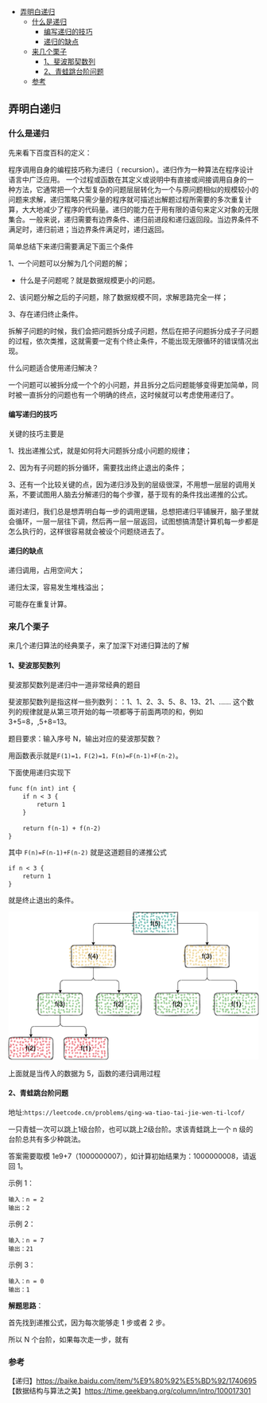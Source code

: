 <!-- START doctoc generated TOC please keep comment here to allow auto update -->
<!-- DON'T EDIT THIS SECTION, INSTEAD RE-RUN doctoc TO UPDATE -->

- [弄明白递归](#%E5%BC%84%E6%98%8E%E7%99%BD%E9%80%92%E5%BD%92)
  - [什么是递归](#%E4%BB%80%E4%B9%88%E6%98%AF%E9%80%92%E5%BD%92)
    - [编写递归的技巧](#%E7%BC%96%E5%86%99%E9%80%92%E5%BD%92%E7%9A%84%E6%8A%80%E5%B7%A7)
    - [递归的缺点](#%E9%80%92%E5%BD%92%E7%9A%84%E7%BC%BA%E7%82%B9)
  - [来几个栗子](#%E6%9D%A5%E5%87%A0%E4%B8%AA%E6%A0%97%E5%AD%90)
    - [1、斐波那契数列](#1%E6%96%90%E6%B3%A2%E9%82%A3%E5%A5%91%E6%95%B0%E5%88%97)
    - [2、青蛙跳台阶问题](#2%E9%9D%92%E8%9B%99%E8%B7%B3%E5%8F%B0%E9%98%B6%E9%97%AE%E9%A2%98)
  - [参考](#%E5%8F%82%E8%80%83)

<!-- END doctoc generated TOC please keep comment here to allow auto update -->

## 弄明白递归

### 什么是递归

先来看下百度百科的定义：    

程序调用自身的编程技巧称为递归（ recursion）。递归作为一种算法在程序设计语言中广泛应用。 一个过程或函数在其定义或说明中有直接或间接调用自身的一种方法，它通常把一个大型复杂的问题层层转化为一个与原问题相似的规模较小的问题来求解，递归策略只需少量的程序就可描述出解题过程所需要的多次重复计算，大大地减少了程序的代码量。递归的能力在于用有限的语句来定义对象的无限集合。一般来说，递归需要有边界条件、递归前进段和递归返回段。当边界条件不满足时，递归前进；当边界条件满足时，递归返回。   

简单总结下来递归需要满足下面三个条件   

1、一个问题可以分解为几个问题的解；  

- 什么是子问题呢？就是数据规模更小的问题。  

2、该问题分解之后的子问题，除了数据规模不同，求解思路完全一样；   

3、存在递归终止条件。  

拆解子问题的时候，我们会把问题拆分成子问题，然后在把子问题拆分成子子问题的过程，依次类推，这就需要一定有个终止条件，不能出现无限循环的错误情况出现。  

什么问题适合使用递归解决？   

一个问题可以被拆分成一个个的小问题，并且拆分之后问题能够变得更加简单，同时被一直拆分的问题也有一个明确的终点，这时候就可以考虑使用递归了。   

#### 编写递归的技巧

关键的技巧主要是  

1、找出递推公式，就是如何将大问题拆分成小问题的规律；  

2、因为有子问题的拆分循环，需要找出终止退出的条件；  

3、还有一个比较关键的点，因为递归涉及到的层级很深，不用想一层层的调用关系，不要试图用人脑去分解递归的每个步骤，基于现有的条件找出递推的公式。  

面对递归，我们总是想弄明白每一步的调用逻辑，总想把递归平铺展开，脑子里就会循环，一层一层往下调，然后再一层一层返回，试图想搞清楚计算机每一步都是怎么执行的，这样很容易就会被设个问题绕进去了。  

#### 递归的缺点  

递归调用，占用空间大；  

递归太深，容易发生堆栈溢出；  

可能存在重复计算。    

### 来几个栗子

来几个递归算法的经典栗子，来了加深下对递归算法的了解

#### 1、斐波那契数列

斐波那契数列是递归中一道非常经典的题目  

斐波那契数列是指这样一些列数列：：1、1、2、3、5、8、13、21、...... 这个数列的规律就是从第三项开始的每一项都等于前面两项的和，例如 3+5=8，,5+8=13。  

题目要求：输入序号 N，输出对应的斐波那契数？      

用函数表示就是`F(1)=1，F(2)=1，F(n)=F(n-1)+F(n-2)`。    

下面使用递归实现下  

```
func f(n int) int {
	if n < 3 {
		return 1
	}

	return f(n-1) + f(n-2)
}
```

其中 `F(n)=F(n-1)+F(n-2)` 就是这道题目的递推公式      

```
if n < 3 {
	return 1
}
```

就是终止退出的条件。  

<img src="/img/fibonacci.png" alt="recursive" />  

上面就是当传入的数据为 5，函数的递归调用过程  

#### 2、青蛙跳台阶问题

地址:`https://leetcode.cn/problems/qing-wa-tiao-tai-jie-wen-ti-lcof/`  

一只青蛙一次可以跳上1级台阶，也可以跳上2级台阶。求该青蛙跳上一个 n 级的台阶总共有多少种跳法。

答案需要取模 1e9+7（1000000007），如计算初始结果为：1000000008，请返回 1。

示例 1：

```
输入：n = 2
输出：2
```


示例 2：

```
输入：n = 7
输出：21
```

示例 3：

```
输入：n = 0
输出：1
```

**解题思路**：   

首先找到递推公式，因为每次能够走 1 步或者 2 步。  

所以 N 个台阶，如果每次走一步，就有 


### 参考

【递归】https://baike.baidu.com/item/%E9%80%92%E5%BD%92/1740695   
【数据结构与算法之美】https://time.geekbang.org/column/intro/100017301    
 